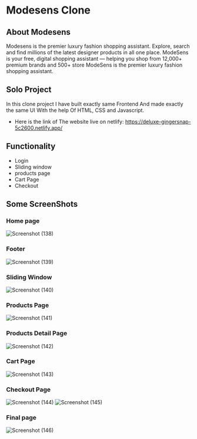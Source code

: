 # Modesens Clone
## About Modesens
Modesens is the premier luxury fashion shopping assistant. Explore, search and find millions of the latest designer products in all one place. ModeSens is your free, digital shopping assistant — helping you shop from 12,000+ premium brands and 500+ store ModeSens is the premier luxury fashion shopping assistant.

## Solo Project
 In this clone project I have built exactly same Frontend And made exactly the same UI With the help Of HTML, CSS and Javascript.
 - Here is the link of The website live on netlify: https://deluxe-gingersnap-5c2600.netlify.app/
 
 ## Functionality
 - Login
 - Sliding window
 - products page
 - Cart Page
 - Checkout

## Some ScreenShots

### Home page
![Screenshot (138)](https://user-images.githubusercontent.com/99119876/185559461-b164a769-595e-42c0-a1c4-a0895c25f136.png)
 ### Footer
![Screenshot (139)](https://user-images.githubusercontent.com/99119876/185559464-97526c80-bde7-41e6-aec2-17d55c29f0c2.png)
### Sliding Window
![Screenshot (140)](https://user-images.githubusercontent.com/99119876/185559470-b18de963-8d59-4738-8b6a-be4aed2f7674.png)
### Products Page
![Screenshot (141)](https://user-images.githubusercontent.com/99119876/185559475-ff8100fb-40dd-4420-afdc-3ba711c024cf.png)
### Products Detail Page
![Screenshot (142)](https://user-images.githubusercontent.com/99119876/185559485-8df587b1-5e31-45b2-8b9d-60c1edbf4bcd.png)
### Cart Page
![Screenshot (143)](https://user-images.githubusercontent.com/99119876/185559489-a318ab05-4f4c-41bd-bf53-864d765e54d9.png)
### Checkout Page
![Screenshot (144)](https://user-images.githubusercontent.com/99119876/185559497-96625156-a26c-4da6-812b-759d2e05ed47.png)
![Screenshot (145)](https://user-images.githubusercontent.com/99119876/185559502-64c82a15-11cb-46cc-9f6e-73078ccda9d9.png)
### Final page
![Screenshot (146)](https://user-images.githubusercontent.com/99119876/185559509-fb4143ac-36b7-48a7-9db2-2b122d8609af.png)
